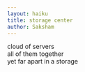 ```yaml
---
layout: haiku
title: storage center
author: Saksham
---
```


cloud of servers<br>
all of them together<br>
yet far apart in a storage<br>